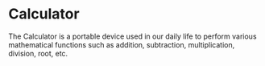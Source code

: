 # Calculator


The Calculator is a portable device used in our daily life to perform various mathematical functions such as addition, subtraction, multiplication, division, root, etc.
